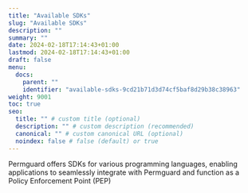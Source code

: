 ```yaml
---
title: "Available SDKs"
slug: "Available SDKs"
description: ""
summary: ""
date: 2024-02-18T17:14:43+01:00
lastmod: 2024-02-18T17:14:43+01:00
draft: false
menu:
  docs:
    parent: ""
    identifier: "available-sdks-9cd21b71d3d74cf5baf8d29b38c38963"
weight: 9001
toc: true
seo:
  title: "" # custom title (optional)
  description: "" # custom description (recommended)
  canonical: "" # custom canonical URL (optional)
  noindex: false # false (default) or true
---
```


Permguard offers SDKs for various programming languages, enabling applications to seamlessly integrate with Permguard and function as a Policy Enforcement Point (PEP)
